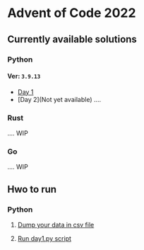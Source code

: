 # Advent of Code 2022

## Currently available solutions

### Python 

#### Ver: ```3.9.13```

- [Day 1](https://github.com/Sudo-Ivan/AoC/blob/main/2022/Day%201/day1.py)
- [Day 2](Not yet available)
....

### Rust

.... WIP

### Go

.... WIP

## Hwo to run

### Python

1. [Dump your data in csv file](2022/data/day1.csv)

2. [Run day1.py script](2022/day1/day1.py)